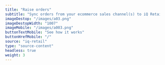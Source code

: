 ```yaml
---
title: "Raise orders"
subtitle: "Sync orders from your ecommerce sales channel(s) to iQ Retail"
imageDestop: "/images/a03.png"
imageDestopWidth: "1007"
imageMobile: "/images/a003.png"
buttonTextMobile: "See how it works"
buttonHrefMobile: "/" 
source: "iq-retail"
type: "source-content"
headless: true
weight: 3
---
```

